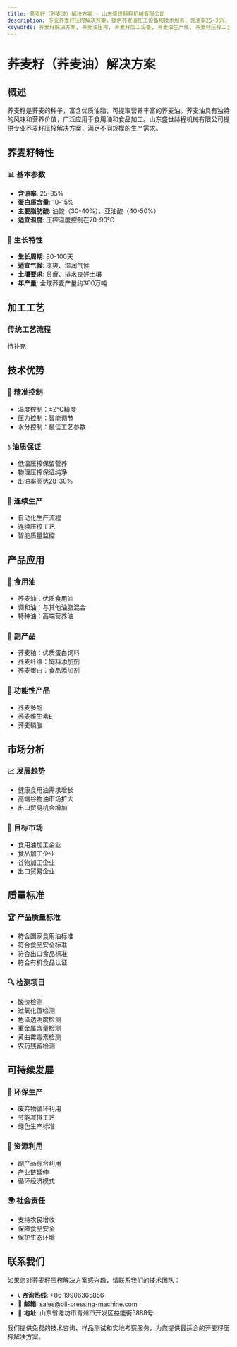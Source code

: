 ```yaml
---
title: 荞麦籽（荞麦油）解决方案 - 山东盛世赫程机械有限公司
description: 专业荞麦籽压榨解决方案，提供荞麦油加工设备和技术服务，含油率25-35%，富含亚油酸，满足健康食用油和高端谷物油需求。
keywords: 荞麦籽解决方案, 荞麦油压榨, 荞麦籽加工设备, 荞麦油生产线, 荞麦籽压榨工艺, 荞麦籽压榨机, 荞麦油提取, 荞麦籽油料加工, 荞麦油压榨设备, 荞麦油生产设备
---
```


# 荞麦籽（荞麦油）解决方案

## 概述

荞麦籽是荞麦的种子，富含优质油脂，可提取营养丰富的荞麦油。荞麦油具有独特的风味和营养价值，广泛应用于食用油和食品加工。山东盛世赫程机械有限公司提供专业荞麦籽压榨解决方案，满足不同规模的生产需求。

## 荞麦籽特性

### 📊 基本参数
- **含油率**: 25-35%
- **蛋白质含量**: 10-15%
- **主要脂肪酸**: 油酸（30-40%）、亚油酸（40-50%）
- **适宜温度**: 压榨温度控制在70-90℃

### 🌱 生长特性
- **生长周期**: 80-100天
- **适宜气候**: 凉爽、湿润气候
- **土壤要求**: 贫瘠、排水良好土壤
- **年产量**: 全球荞麦产量约300万吨

## 加工工艺

### 传统工艺流程
待补充

## 技术优势

### 🎯 精准控制
- 温度控制：±2℃精度
- 压力控制：智能调节
- 水分控制：最佳工艺参数

### 💧 油质保证
- 低温压榨保留营养
- 物理压榨保证纯净
- 出油率高达28-30%

### 🔄 连续生产
- 自动化生产流程
- 连续压榨工艺
- 智能质量监控

## 产品应用

### 🍳 食用油
- 荞麦油：优质食用油
- 调和油：与其他油脂混合
- 特种油：高端营养油

### 🥛 副产品
- 荞麦粕：优质蛋白饲料
- 荞麦纤维：饲料添加剂
- 荞麦蛋白：食品添加剂

### 💊 功能性产品
- 荞麦多酚
- 荞麦维生素E
- 荞麦磷脂

## 市场分析

### 📈 发展趋势
- 健康食用油需求增长
- 高端谷物油市场扩大
- 出口贸易机会增加

### 🎯 目标市场
- 食用油加工企业
- 食品加工企业
- 谷物加工企业
- 出口贸易企业



## 质量标准

### 🏆 产品质量标准
- 符合国家食用油标准
- 符合食品安全标准
- 符合出口食品标准
- 符合有机食品认证

### 🔍 检测项目
- 酸价检测
- 过氧化值检测
- 色泽透明度检测
- 重金属含量检测
- 黄曲霉毒素检测
- 农药残留检测

## 可持续发展

### 🌱 环保生产
- 废弃物循环利用
- 节能减排工艺
- 绿色生产标准

### 🔄 资源利用
- 副产品综合利用
- 产业链延伸
- 循环经济模式

### 🌍 社会责任
- 支持农民增收
- 保障食品安全
- 保护生态环境

## 联系我们

如果您对荞麦籽压榨解决方案感兴趣，请联系我们的技术团队：

- 📞 **咨询热线**: +86 19906365856
- 📧 **邮箱**: sales@oil-pressing-machine.com
- 📍 **地址**: 山东省潍坊市青州市开发区益能街5888号

我们提供免费的技术咨询、样品测试和实地考察服务，为您提供最适合的荞麦籽压榨解决方案。